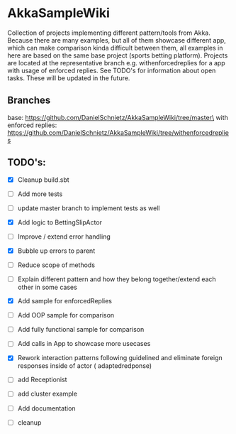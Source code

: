 # AkkaSampleWiki
Collection of projects implementing different pattern/tools from Akka. Because there are many examples, but all of them showcase different app, which can make comparison kinda difficult between them, all examples in here are based on the same base project (sports betting platform).
Projects are located at the representative branch e.g. withenforcedreplies for a app with usage of enforced replies. See TODO's for information about open tasks. These will be updated in the future. 
## Branches
base: https://github.com/DanielSchnietz/AkkaSampleWiki/tree/master\
with enforced replies: https://github.com/DanielSchnietz/AkkaSampleWiki/tree/withenforcedreplies

## TODO's:
- [x] Cleanup build.sbt
- [ ] Add more tests
- [ ] update master branch to implement tests as well
- [x] Add logic to BettingSlipActor
- [ ] Improve / extend error handling
- [x] Bubble up errors to parent
- [ ] Reduce scope of methods
- [ ] Explain different pattern and how they belong together/extend each other in some cases
- [x] Add sample for enforcedReplies
- [ ] Add OOP sample for comparison
- [ ] Add fully functional sample for comparison
- [ ] Add calls in App to showcase more usecases
- [x] Rework interaction patterns following guidelined and eliminate foreign responses inside of actor ( adaptedredponse)
- [ ] add Receptionist
- [ ] add cluster example
- [ ] Add documentation
- [ ] cleanup

